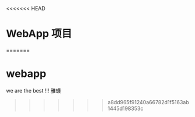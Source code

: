 <<<<<<< HEAD
# WebApp 项目
=======
# webapp
we are the best !!!
雅蠛
>>>>>>> a8dd965f91240a66782d1f5163ab1445d198353c
